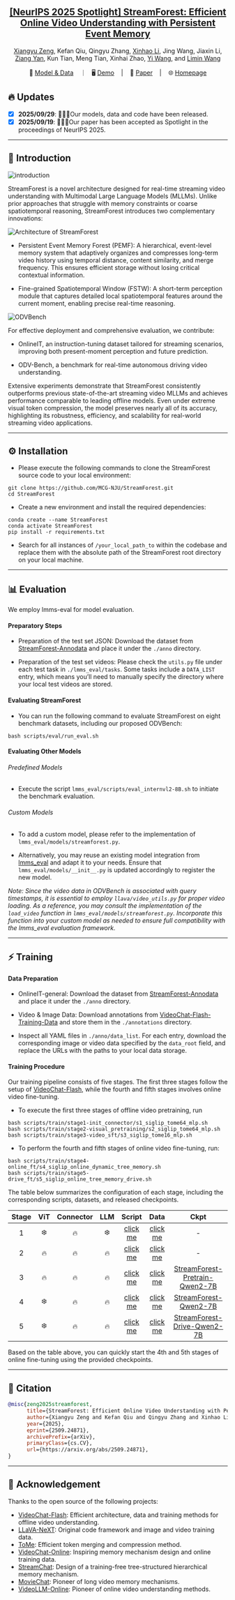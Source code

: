 <div align="center">

<h2><a href="">[NeurIPS 2025 Spotlight] StreamForest: Efficient Online Video Understanding with Persistent Event Memory</a></h2>

[Xiangyu Zeng](https://scholar.google.com/citations?user=jS13DXkAAAAJ&hl=zh-CN), Kefan Qiu, Qingyu Zhang, [Xinhao Li](https://scholar.google.com/citations?user=evR3uR0AAAAJ&hl=zh-CN), Jing Wang, Jiaxin Li, [Ziang Yan](https://scholar.google.com/citations?user=78lx13MAAAAJ&hl=zh-CN), Kun Tian, Meng Tian, Xinhai Zhao, [Yi Wang](https://scholar.google.com.hk/citations?hl=zh-CN&user=Xm2M8UwAAAAJ), and [Limin Wang](https://scholar.google.com/citations?user=HEuN8PcAAAAJ)

</div>

<p align="center">
        🤗 <a href="https://huggingface.co/collections/MCG-NJU/streamforest-and-odvbench-68da5d8a88f3cf453bca0e09">Model & Data</a> &nbsp&nbsp ｜ &nbsp&nbsp🖥️ <a href="">Demo</a> &nbsp&nbsp | &nbsp&nbsp 📑 <a href="https://arxiv.org/pdf/2509.24871">Paper</a> &nbsp&nbsp | &nbsp&nbsp 🌐 <a href="https://happyzqy.github.io/StreamForest/">Homepage</a>
<br>

</p>


## :fire: Updates

- [x] **2025/09/29**: 🎉🎉🎉Our models, data and code have been released.
- [x] **2025/09/19**: 🎉🎉🎉Our paper has been accepted as Spotlight in the proceedings of NeurIPS 2025.

---
## :parrot: Introduction

![introduction](demo/img/introduction.png)

StreamForest is a novel architecture designed for real-time streaming video understanding with Multimodal Large Language Models (MLLMs). Unlike prior approaches that struggle with memory constraints or coarse spatiotemporal reasoning, StreamForest introduces two complementary innovations:

![Architecture of StreamForest](demo/img/architecture.png)

- Persistent Event Memory Forest (PEMF): A hierarchical, event-level memory system that adaptively organizes and compresses long-term video history using temporal distance, content similarity, and merge frequency. This ensures efficient storage without losing critical contextual information.

- Fine-grained Spatiotemporal Window (FSTW): A short-term perception module that captures detailed local spatiotemporal features around the current moment, enabling precise real-time reasoning.

![ODVBench](demo/img/benchmark.png)

For effective deployment and comprehensive evaluation, we contribute:

- OnlineIT, an instruction-tuning dataset tailored for streaming scenarios, improving both present-moment perception and future prediction.

- ODV-Bench, a benchmark for real-time autonomous driving video understanding.

Extensive experiments demonstrate that StreamForest consistently outperforms previous state-of-the-art streaming video MLLMs and achieves performance comparable to leading offline models. Even under extreme visual token compression, the model preserves nearly all of its accuracy, highlighting its robustness, efficiency, and scalability for real-world streaming video applications.


---


## ⚙️ Installation

- Please execute the following commands to clone the StreamForest source code to your local environment:

```
git clone https://github.com/MCG-NJU/StreamForest.git
cd StreamForest
```



- Create a new environment and install the required dependencies:
```
conda create --name StreamForest
conda activate StreamForest
pip install -r requirements.txt
```


- Search for all instances of `/your_local_path_to` within the codebase and replace them with the absolute path of the StreamForest root directory on your local machine.


---

## 📊 Evaluation

We employ lmms-eval for model evaluation.

#### Preparatory Steps

- Preparation of the test set JSON: Download the dataset from [StreamForest-Annodata](https://huggingface.co/datasets/Lanxingxuan/StreamForest-Annodata) and place it under the `./anno` directory.

- Preparation of the test set videos: Please check the `utils.py` file under each test task in `./lmms_eval/tasks`. Some tasks include a `DATA_LIST` entry, which means you’ll need to manually specify the directory where your local test videos are stored.

#### Evaluating StreamForest

- You can run the following command to evaluate StreamForest on eight benchmark datasets, including our proposed ODVBench:

```
bash scripts/eval/run_eval.sh
```

#### Evaluating Other Models

###### Predefined Models

- Execute the script `lmms_eval/scripts/eval_internvl2-8B.sh` to initiate the benchmark evaluation.

###### Custom Models

- To add a custom model, please refer to the implementation of `lmms_eval/models/streamforest.py`.

- Alternatively, you may reuse an existing model integration from [lmms_eval](https://github.com/EvolvingLMMs-Lab/lmms-eval) and adapt it to your needs. Ensure that `lmms_eval/models/__init__.py` is updated accordingly to register the new model.

*Note: Since the video data in ODVBench is associated with query timestamps, it is essential to employ `llava/video_utils.py` for proper video loading. As a reference, you may consult the implementation of the `load_video` function in `lmms_eval/models/streamforest.py`. Incorporate this function into your custom model as needed to ensure full compatibility with the lmms_eval evaluation framework.*

---

## ⚡ Training

#### Data Preparation

- OnlineIT-general: Download the dataset from [StreamForest-Annodata](https://huggingface.co/datasets/Lanxingxuan/StreamForest-Annodata) and place it under the `./anno` directory.

- Video & Image Data: Download annotations from [VideoChat-Flash-Training-Data](https://huggingface.co/datasets/OpenGVLab/VideoChat-Flash-Training-Data/tree/main/annotations) and store them in the `./annotations` directory.

- Inspect all YAML files in `./anno/data_list`. For each entry, download the corresponding image or video data specified by the `data_root` field, and replace the URLs with the paths to your local data storage.

#### Training Procedure

Our training pipeline consists of five stages. The first three stages follow the setup of [VideoChat-Flash](https://github.com/OpenGVLab/VideoChat-Flash), while the fourth and fifth stages involves online video fine-tuning.

- To execute the first three stages of offline video pretraining, run
```
bash scripts/train/stage1-init_connector/s1_siglip_tome64_mlp.sh
bash scripts/train/stage2-visual_pretraining/s2_siglip_tome64_mlp.sh
bash scripts/train/stage3-video_sft/s3_siglip_tome16_mlp.sh
```


- To perform the fourth and fifth stages of online video fine-tuning, run:
```
bash scripts/train/stage4-online_ft/s4_siglip_online_dynamic_tree_memory.sh
bash scripts/train/stage5-drive_ft/s5_siglip_online_tree_memory_drive.sh
```

The table below summarizes the configuration of each stage, including the corresponding scripts, datasets, and released checkpoints.

| Stage | ViT | Connector | LLM | Script | Data | Ckpt |
|:------:|:---:|:----------:|:---:|:--------:|:------:|:------:|
| 1 | :snowflake: | :fire: | :snowflake: | [click me](https://github.com/MCG-NJU/StreamForest/blob/main/scripts/train/stage1-init_connector/s1_siglip_tome64_mlp.sh) |  [click me](https://huggingface.co/datasets/MCG-NJU/StreamForest-Annodata/blob/main/data_list/stage1_init_connector_iv1m.yaml) | - |
| 2 | :fire: | :fire: | :fire: | [click me](https://github.com/MCG-NJU/StreamForest/blob/main/scripts/train/stage2-visual_pretraining/s2_siglip_tome64_mlp.sh) |  [click me](https://huggingface.co/datasets/MCG-NJU/StreamForest-Annodata/blob/main/data_list/stage2_short_pretrain_iv6m.yaml) | - |
| 3 | :fire: | :fire: | :fire: | [click me](https://github.com/MCG-NJU/StreamForest/blob/main/scripts/train/stage3-video_sft/s3_siglip_tome16_mlp.sh) |  [click me](https://huggingface.co/datasets/MCG-NJU/StreamForest-Annodata/blob/main/data_list/stage3_short-long_mix_sft.yaml) | [StreamForest-Pretrain-Qwen2-7B](https://huggingface.co/MCG-NJU/StreamForest-Pretrain-Qwen2-7B) |
| 4 | :snowflake: | :fire: | :fire: | [click me](https://github.com/MCG-NJU/StreamForest/blob/main/scripts/train/stage4-online_ft/s4_siglip_online_dynamic_tree_memory.sh) |  [click me](https://huggingface.co/datasets/MCG-NJU/StreamForest-Annodata/blob/main/data_list/stage4_online_sft.yaml) | [StreamForest-Qwen2-7B](https://huggingface.co/MCG-NJU/StreamForest-Qwen2-7B) |
| 5 | :snowflake: | :fire: | :fire: | [click me](https://github.com/MCG-NJU/StreamForest/blob/main/scripts/train/stage5-drive_ft/s5_siglip_online_tree_memory_drive.sh) |  [click me](https://huggingface.co/datasets/MCG-NJU/StreamForest-Annodata/blob/main/data_list/stage5_drive_sft.yaml) | [StreamForest-Drive-Qwen2-7B](https://huggingface.co/MCG-NJU/StreamForest-Drive-Qwen2-7B) |

Based on the table above, you can quickly start the 4th and 5th stages of online fine-tuning using the provided checkpoints.


---

## :page_facing_up: Citation

```BibTeX
@misc{zeng2025streamforest,
      title={StreamForest: Efficient Online Video Understanding with Persistent Event Memory}, 
      author={Xiangyu Zeng and Kefan Qiu and Qingyu Zhang and Xinhao Li and Jing Wang and Jiaxin Li and Ziang Yan and Kun Tian and Meng Tian and Xinhai Zhao and Yi Wang and Limin Wang},
      year={2025},
      eprint={2509.24871},
      archivePrefix={arXiv},
      primaryClass={cs.CV},
      url={https://arxiv.org/abs/2509.24871}, 
}
```

---

## :dizzy: Acknowledgement

Thanks to the open source of the following projects:
- [VideoChat-Flash](https://github.com/OpenGVLab/VideoChat-Flash): Efficient architecture, data and training methods for offline video understanding.
- [LLaVA-NeXT](https://github.com/LLaVA-VL/LLaVA-NeXT): Original code framework and image and video training data.
- [ToMe](https://github.com/facebookresearch/ToMe): Efficient token merging and compression method.
- [VideoChat-Online](https://github.com/MCG-NJU/VideoChat-Online): Inspiring memory mechanism design and online training data.
- [StreamChat](https://github.com/hmxiong/StreamChat): Design of a training-free tree-structured hierarchical memory mechanism.
- [MovieChat](https://github.com/rese1f/MovieChat): Pioneer of long video memory mechanisms.
- [VideoLLM-Online](https://github.com/showlab/videollm-online): Pioneer of online video understanding methods.
